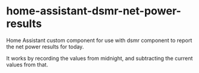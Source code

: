 # home-assistant-dsmr-net-power-results
Home Assistant custom component for use with dsmr component to report the net power results for today.

It works by recording the values from midnight, and subtracting the current values from that.

